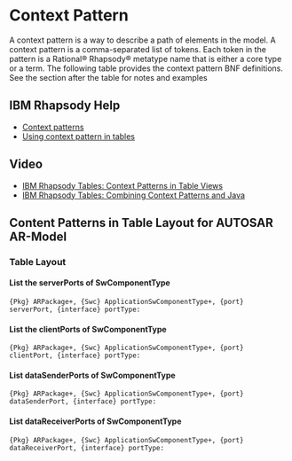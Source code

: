 # Context Pattern

A context pattern is a way to describe a path of elements in the model. A context pattern is a comma-separated list of tokens. Each token in the pattern is a Rational® Rhapsody® metatype name that is either a core type or a term.
The following table provides the context pattern BNF definitions. See the section after the table for notes and examples

## IBM Rhapsody Help

* [Context patterns](https://www.ibm.com/support/knowledgecenter/SSB2MU_8.2.1/com.ibm.rhp.matrix.doc/topics/r_context_patterns.html)
* [Using context pattern in tables](https://www.ibm.com/support/knowledgecenter/en/SSB2MU_8.2.1/com.ibm.rhp.matrix.doc/topics/rhp_c_context_patterns_in_tables.html)

## Video

* [IBM Rhapsody Tables: Context Patterns in Table Views](https://www.youtube.com/watch?v=iTHTxF5vOMc&t=0s&index=7&list=PLZGO0qYNSD4VrcVNWT5ltkBI8vbkMDY0Y)
* [IBM Rhapsody Tables: Combining Context Patterns and Java](https://www.youtube.com/watch?v=_FgEcqytjt4&index=13&list=PLZGO0qYNSD4VrcVNWT5ltkBI8vbkMDY0Y)

## Content Patterns in Table Layout for AUTOSAR AR-Model

### Table Layout

#### List the serverPorts of SwComponentType

```
{Pkg} ARPackage+, {Swc} ApplicationSwComponentType+, {port} serverPort, {interface} portType:
```

#### List the clientPorts of SwComponentType

```
{Pkg} ARPackage+, {Swc} ApplicationSwComponentType+, {port} clientPort, {interface} portType:
```

#### List dataSenderPorts of SwComponentType

```
{Pkg} ARPackage+, {Swc} ApplicationSwComponentType+, {port} dataSenderPort, {interface} portType:
```

#### List dataReceiverPorts of SwComponentType

```
{Pkg} ARPackage+, {Swc} ApplicationSwComponentType+, {port} dataReceiverPort, {interface} portType:
```